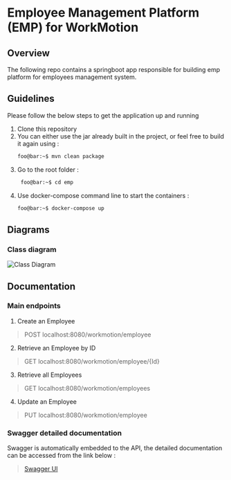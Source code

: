 # Employee Management Platform (EMP) for WorkMotion

## Overview
The following repo contains a springboot app responsible for building emp platform for employees management system.

## Guidelines
Please follow the below steps to get the application up and running

1. Clone this repository
2. You can either use the jar already built in the project, or feel free to build it again using :
    ```sh
    foo@bar:~$ mvn clean package
    ```
3. Go to the root folder :
   ```sh
    foo@bar:~$ cd emp
    ```
4. Use docker-compose command line to start the containers :
    ```sh
    foo@bar:~$ docker-compose up
    ```
    
## Diagrams
### Class diagram
![Class Diagram](emp-class-diagram.png)


## Documentation
### Main endpoints
1. Create an Employee
> POST localhost:8080/workmotion/employee
2. Retrieve an Employee by ID 
> GET localhost:8080/workmotion/employee/{Id}
3. Retrieve all Employees
> GET localhost:8080/workmotion/employees
4. Update an Employee
> PUT localhost:8080/workmotion/employee

### Swagger detailed documentation
Swagger is automatically embedded to the API, the detailed documentation can be accessed from the link below :
>[Swagger UI](http://localhost:8080/swagger-ui/index.html)